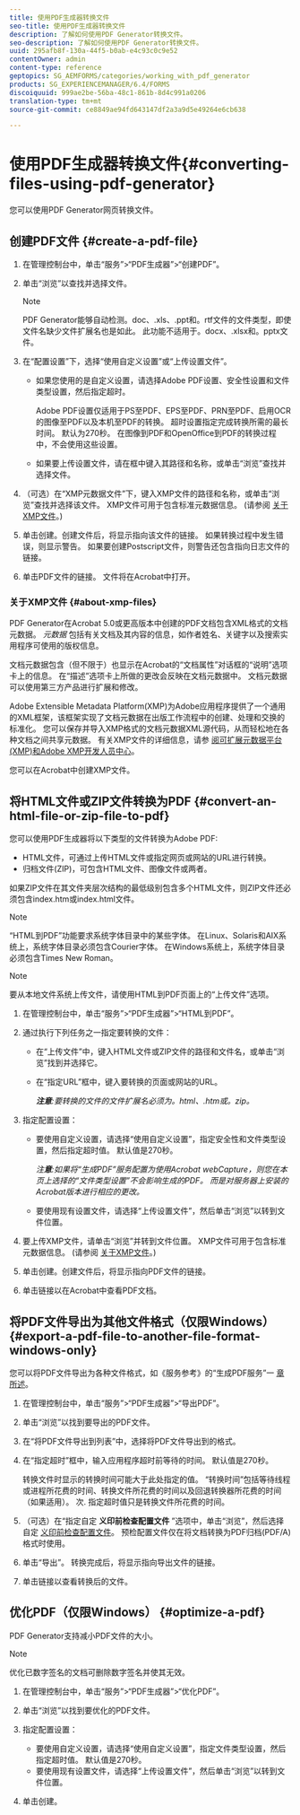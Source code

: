 ```yaml
---
title: 使用PDF生成器转换文件
seo-title: 使用PDF生成器转换文件
description: 了解如何使用PDF Generator转换文件。
seo-description: 了解如何使用PDF Generator转换文件。
uuid: 295afb8f-130a-44f5-b0ab-e4c93c0c9e52
contentOwner: admin
content-type: reference
geptopics: SG_AEMFORMS/categories/working_with_pdf_generator
products: SG_EXPERIENCEMANAGER/6.4/FORMS
discoiquuid: 999ae2be-56ba-48c1-861b-8d4c991a0206
translation-type: tm+mt
source-git-commit: ce8849ae94fd643147df2a3a9d5e49264e6cb638

---
```



# 使用PDF生成器转换文件{#converting-files-using-pdf-generator}

您可以使用PDF Generator网页转换文件。

## 创建PDF文件 {#create-a-pdf-file}

1. 在管理控制台中，单击“服务”>“PDF生成器”>“创建PDF”。
1. 单击“浏览”以查找并选择文件。

   >[!NOTE]
   >
   >PDF Generator能够自动检测。doc、.xls、.ppt和。rtf文件的文件类型，即使文件名缺少文件扩展名也是如此。 此功能不适用于。docx、.xlsx和。pptx文件。

1. 在“配置设置”下，选择“使用自定义设置”或“上传设置文件”。

   * 如果您使用的是自定义设置，请选择Adobe PDF设置、安全性设置和文件类型设置，然后指定超时。

      Adobe PDF设置仅适用于PS至PDF、EPS至PDF、PRN至PDF、启用OCR的图像至PDF以及本机至PDF的转换。 超时设置指定完成转换所需的最长时间。 默认为270秒。 在图像到PDF和OpenOffice到PDF的转换过程中，不会使用这些设置。

   * 如果要上传设置文件，请在框中键入其路径和名称，或单击“浏览”查找并选择文件。

1. （可选）在“XMP元数据文件”下，键入XMP文件的路径和名称，或单击“浏览”查找并选择该文件。 XMP文件可用于包含标准元数据信息。 (请参阅 [关于XMP文件](converting-files-using-pdf-generator.md#about-xmp-files)。)
1. 单击创建。创建文件后，将显示指向该文件的链接。 如果转换过程中发生错误，则显示警告。 如果要创建Postscript文件，则警告还包含指向日志文件的链接。
1. 单击PDF文件的链接。 文件将在Acrobat中打开。

### 关于XMP文件 {#about-xmp-files}

PDF Generator在Acrobat 5.0或更高版本中创建的PDF文档包含XML格式的文档元数据。 *元数据* 包括有关文档及其内容的信息，如作者姓名、关键字以及搜索实用程序可使用的版权信息。

文档元数据包含（但不限于）也显示在Acrobat的“文档属性”对话框的“说明”选项卡上的信息。 在“描述”选项卡上所做的更改会反映在文档元数据中。 文档元数据可以使用第三方产品进行扩展和修改。

Adobe Extensible Metadata Platform(XMP)为Adobe应用程序提供了一个通用的XML框架，该框架实现了文档元数据在出版工作流程中的创建、处理和交换的标准化。 您可以保存并导入XMP格式的文档元数据XML源代码，从而轻松地在各种文档之间共享元数据。 有关XMP文件的详细信息，请参 [阅可扩展元数据平台(XMP)](https://www.adobe.com/products/xmp/)[和Adobe XMP开发人员中心](https://www.adobe.com/devnet/xmp.html)。

您可以在Acrobat中创建XMP文件。

## 将HTML文件或ZIP文件转换为PDF {#convert-an-html-file-or-zip-file-to-pdf}

您可以使用PDF生成器将以下类型的文件转换为Adobe PDF:

* HTML文件，可通过上传HTML文件或指定网页或网站的URL进行转换。
* 归档文件(ZIP)，可包含HTML文件、图像文件或两者。

如果ZIP文件在其文件夹层次结构的最低级别包含多个HTML文件，则ZIP文件还必须包含index.htm或index.html文件。

>[!NOTE]
>
>“HTML到PDF”功能要求系统字体目录中的某些字体。 在Linux、Solaris和AIX系统上，系统字体目录必须包含Courier字体。 在Windows系统上，系统字体目录必须包含Times New Roman。

>[!NOTE]
>
>要从本地文件系统上传文件，请使用HTML到PDF页面上的“上传文件”选项。

1. 在管理控制台中，单击“服务”>“PDF生成器”>“HTML到PDF”。
1. 通过执行下列任务之一指定要转换的文件：

   * 在“上传文件”中，键入HTML文件或ZIP文件的路径和文件名，或单击“浏览”找到并选择它。
   * 在“指定URL”框中，键入要转换的页面或网站的URL。

      ***注意&#x200B;**:要转换的文件的文件扩展名必须为。html、.htm或。zip。*

1. 指定配置设置：

   * 要使用自定义设置，请选择“使用自定义设置”，指定安全性和文件类型设置，然后指定超时值。 默认值是270秒。

      *注&#x200B;**意**:如果将“生成PDF”服务配置为使用Acrobat webCapture，则您在本页上选择的“文件类型设置”不会影响生成的PDF。 而是对服务器上安装的Acrobat版本进行相应的更改。*

   * 要使用现有设置文件，请选择“上传设置文件”，然后单击“浏览”以转到文件位置。

1. 要上传XMP文件，请单击“浏览”并转到文件位置。 XMP文件可用于包含标准元数据信息。 (请参阅 [关于XMP文件](converting-files-using-pdf-generator.md#about-xmp-files)。)
1. 单击创建。创建文件后，将显示指向PDF文件的链接。
1. 单击链接以在Acrobat中查看PDF文档。

## 将PDF文件导出为其他文件格式（仅限Windows） {#export-a-pdf-file-to-another-file-format-windows-only}

您可以将PDF文件导出为各种文件格式，如《服务参考》的“生成PDF服务”一 [章所述](https://www.adobe.com/go/learn_aemforms_services_63)。

1. 在管理控制台中，单击“服务”>“PDF生成器”>“导出PDF”。
1. 单击“浏览”以找到要导出的PDF文件。
1. 在“将PDF文件导出到列表”中，选择将PDF文件导出到的格式。
1. 在“指定超时”框中，输入应用程序超时前等待的时间。 默认值是270秒。

   转换文件时显示的转换时间可能大于此处指定的值。 “转换时间”包括等待线程或进程所花费的时间、转换文件所花费的时间以及回退转换器所花费的时间（如果适用）。 次. 指定超时值只是转换文件所花费的时间。

1. （可选）在“指定自定 **义印前检查配置文件** ”选项中，单击“浏览”，然后选择自定 [义印前检查配置文件](https://helpx.adobe.com/acrobat/using/preflight-profiles-acrobat-pro.html)。 预检配置文件仅在将文档转换为PDF归档(PDF/A)格式时使用。
1. 单击“导出”。 转换完成后，将显示指向导出文件的链接。
1. 单击链接以查看转换后的文件。

## 优化PDF（仅限Windows） {#optimize-a-pdf}

PDF Generator支持减小PDF文件的大小。

>[!NOTE]
>
>优化已数字签名的文档可删除数字签名并使其无效。

1. 在管理控制台中，单击“服务”>“PDF生成器”>“优化PDF”。
1. 单击“浏览”以找到要优化的PDF文件。
1. 指定配置设置：

   * 要使用自定义设置，请选择“使用自定义设置”，指定文件类型设置，然后指定超时值。 默认值是270秒。
   * 要使用现有设置文件，请选择“上传设置文件”，然后单击“浏览”以转到文件位置。

1. 单击创建。


